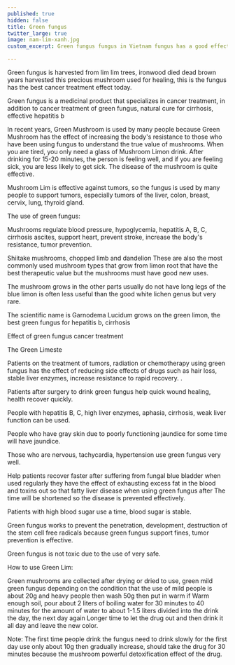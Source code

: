 ```yaml
---
published: true
hidden: false
title: Green fungus
twitter_large: true
image: nam-lim-xanh.jpg
custom_excerpt: Green fungus fungus in Vietnam fungus has a good effect on cancer treatment, especially green fungus to treat hepatitis, cirrhosis ascites.

---
```


Green fungus is harvested from lim lim trees, ironwood died dead brown years harvested this precious mushroom used for healing, this is the fungus has the best cancer treatment effect today.

Green fungus is a medicinal product that specializes in cancer treatment, in addition to cancer treatment of green fungus, natural cure for cirrhosis, effective hepatitis b

In recent years, Green Mushroom is used by many people because Green Mushroom has the effect of increasing the body's resistance to those who have been using fungus to understand the true value of mushrooms. When you are tired, you only need a glass of Mushroom Limon drink. After drinking for 15-20 minutes, the person is feeling well, and if you are feeling sick, you are less likely to get sick. The disease of the mushroom is quite effective.

Mushroom Lim is effective against tumors, so the fungus is used by many people to support tumors, especially tumors of the liver, colon, breast, cervix, lung, thyroid gland.

The use of green fungus:

Mushrooms regulate blood pressure, hypoglycemia, hepatitis A, B, C, cirrhosis ascites, support heart, prevent stroke, increase the body's resistance, tumor prevention.

Shiitake mushrooms, chopped limb and dandelion These are also the most commonly used mushroom types that grow from limon root that have the best therapeutic value but the mushrooms must have good new uses.

The mushroom grows in the other parts usually do not have long legs of the blue limon is often less useful than the good white lichen genus but very rare.

The scientific name is Garnodema Lucidum grows on the green limon, the best green fungus for hepatitis b, cirrhosis

Effect of green fungus cancer treatment

The Green Limeste

Patients on the treatment of tumors, radiation or chemotherapy using green fungus has the effect of reducing side effects of drugs such as hair loss, stable liver enzymes, increase resistance to rapid recovery. .

Patients after surgery to drink green fungus help quick wound healing, health recover quickly.

People with hepatitis B, C, high liver enzymes, aphasia, cirrhosis, weak liver function can be used.

People who have gray skin due to poorly functioning jaundice for some time will have jaundice.

Those who are nervous, tachycardia, hypertension use green fungus very well.

Help patients recover faster after suffering from fungal blue bladder when used regularly they have the effect of exhausting excess fat in the blood and toxins out so that fatty liver disease when using green fungus after The time will be shortened so the disease is prevented effectively.

Patients with high blood sugar use a time, blood sugar is stable.

Green fungus works to prevent the penetration, development, destruction of the stem cell free radicals because green fungus support fines, tumor prevention is effective.

Green fungus is not toxic due to the use of very safe.

How to use Green Lim:

Green mushrooms are collected after drying or dried to use, green mild green fungus depending on the condition that the use of mild people is about 20g and heavy people then wash 50g then put in warm if Warm enough soil, pour about 2 liters of boiling water for 30 minutes to 40 minutes for the amount of water to about 1-1.5 liters divided into the drink the day, the next day again Longer time to let the drug out and then drink it all day and leave the new color.

Note: The first time people drink the fungus need to drink slowly for the first day use only about 10g then gradually increase, should take the drug for 30 minutes because the mushroom powerful detoxification effect of the drug.